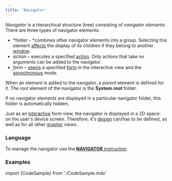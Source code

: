 ```yaml
---
title: 'Navigator'
---
```


*Navigator* is a hierarchical structure (tree) consisting of *navigator elements*. There are three types of navigator elements:

-   *folder - *combines other navigator elements into a group. Selecting this element [affects](Navigator_design.md#selectedfolder) the display of its children if they belong to another [window](Navigator_design.md).
-   *action* – executes a specified [action](Actions.md). Only actions that take no arguments can be added to the navigator.
-   *form* – [opens](In_an_interactive_view_SHOW_DIALOG_.md) a specified [form](Forms.md) in the interactive view and the [asynchronous](In_an_interactive_view_SHOW_DIALOG_.md#flow) mode.

When an element is added to the navigator, a *parent* element is defined for it. The root element of the navigator is the **System.root** folder. 

If no navigator elements are displayed in a particular navigator folder, this folder is automatically hidden.

Just as an [interactive](Interactive_view.md) form view, the navigator is displayed in a 2D space: on the user's device screen. Therefore, it's [design](Navigator_design.md) can/has to be defined, as well as for all other [graphic](Form_views.md#graphic) views.

### Language

To manage the navigator use the [**NAVIGATOR** instruction](NAVIGATOR_instruction.md).

### Examples

import {CodeSample} from './CodeSample.mdx'

<CodeSample url="https://documentation.lsfusion.org/sample?file=InstructionSample&block=navigator"/>
